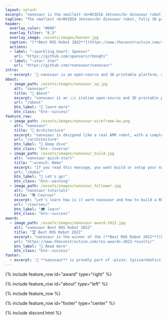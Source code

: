 ```yaml
---
layout: splash
excerpt: "nanosaur is the smallest <b>NVIDIA Jetson</b> dinosaur robot, fully 3D printable, open-source, ROS 2 & Isaac ROS based.<br/> <small>Designed & made by [Raffaello Bonghi](https://rnext.it)</small>"
tagline: "The smallest <b>NVIDIA Jetson</b> dinosaur robot, fully 3D printable, open-source, ROS 2 & Isaac ROS based.<br/> <small>Designed & made by [Raffaello Bonghi](https://rnext.it)</small>"
header:
  overlay_color: "#000"
  overlay_filter: "0.5"
  overlay_image: /assets/images/banner.jpg
  caption: "[**Best ROS Robot 2022**](https://www.theconstructsim.com/ros-awards-2022/)"
  actions:
  - label: ":sparkling_heart: Sponsor"
    url: "https://github.com/sponsors/rbonghi"
  - label: ":star: Star"
    url: "https://github.com/rnanosaur/nanosaur"
intro: 
  - excerpt: '🦕 nanosaur is an open-source and 3D printable platform, designed to wander on your desk. With this platform, you learn the fundamentals of [ROS 2](https://www.ros.org/) and NVIDIA [Isaac ROS](https://developer.nvidia.com/isaac-ros-gems) GEMs. Learning how to use AI applied in robotics.'
about:
  - image_path: /assets/images/nanosaur_og.jpg
    alt: "nanosaur"
    title: "🦕 About"
    excerpt: "nanosaur is an 🇮🇹 italian open-source and 3D printable platform, designed to wander on your desk. With this platform, you learn the fundamentals of [ROS 2](https://www.ros.org/) and NVIDIA [Isaac ROS](https://developer.nvidia.com/isaac-ros-gems) GEMs. Learning how to use AI applied in robotics."
    url: "/about"
    btn_label: "📃 learn more"
    btn_class: "btn--success"
feature_row:
  - image_path: /assets/images/nanosaur-wireframe-bw.png
    alt: "nanosaur"
    title: "📐 Architecture"
    excerpt: "nanosaur is designed like a real AMR robot, with a complete ROS 2 pipeline, high level controllers and AI,docker containers based."
    url: "/architecture"
    btn_label: "👷 Deep dive"
    btn_class: "btn--inverse"
  - image_path: /assets/images/nanosaur_build.jpg
    alt: "nanosaur quick-start"
    title: ":wrench: Make"
    excerpt: "If you read this message, you want build or setup your nanosaur. There is only a button to press and follow the guide!"
    url: "/make/"
    btn_label: "🚧 Let's go!"
    btn_class: "btn--warning"
  - image_path: /assets/images/nanosaur_follower.jpg
    alt: "nanosaur tutorials"
    title: "📚 Courses"
    excerpt: "Let's learn how is it work nanosaur and how to build a ROS 2 package and work with Isaac ROS"
    url: "/courses/"
    btn_label: "🎓 learn"
    btn_class: "btn--success"
award:
  - image_path: /assets/images/nanosaur-award-2022.jpg
    alt: "nanosaur Best ROS Robot 2022"
    title: "🏆 Best ROS Robot 2022"
    excerpt: "nanosaur is the winner of the [**Best ROS Robot 2022**](https://www.theconstructsim.com/ros-awards-2022/) Awarded from the ROS Developers Community"
    url: "https://www.theconstructsim.com/ros-awards-2022-results/"
    btn_label: "🥇 Read more"
    btn_class: "btn--success"
footer: 
  - excerpt: '🦕 **nanosaur** is proudly part of :pizza: [pizzarobotics](https://pizzarobotics.org) community'
---
```


{% include feature_row id="award" type="right" %}

{% include feature_row id="about" type="left" %}

{% include feature_row %}

{% include feature_row id="footer" type="center" %}

{% include discord.html %}
